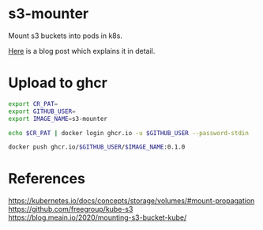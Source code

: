 # s3-mounter

Mount s3 buckets into pods in k8s.

[Here](https://blog.meain.io/2020/mounting-s3-bucket-kube/) is a blog post which explains it in detail.

# Upload to ghcr

```sh
export CR_PAT=
export GITHUB_USER=
export IMAGE_NAME=s3-mounter

echo $CR_PAT | docker login ghcr.io -u $GITHUB_USER --password-stdin

docker push ghcr.io/$GITHUB_USER/$IMAGE_NAME:0.1.0
```

# References

https://kubernetes.io/docs/concepts/storage/volumes/#mount-propagation
https://github.com/freegroup/kube-s3
https://blog.meain.io/2020/mounting-s3-bucket-kube/